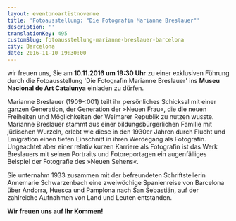 ```yaml
---
layout: eventonoartistnovenue
title: 'Fotoausstellung: "Die Fotografin Marianne Breslauer"'
description: ''
translationKey: 495
customSlug: fotoausstellung-marianne-breslauer-barcelona
city: Barcelona
date: 2016-11-10 19:30:00
---
```


 wir freuen uns, Sie am <strong>10.11.2016 um 19:30 Uhr</strong> zu einer exklusiven Führung durch die Fotoausstellung 'Die Fotografin Marianne Breslauer' ins <strong>Museu Nacional de Art Catalunya</strong> einladen zu dürfen.

Marianne Breslauer (1909-:001) teilt ihr persönliches Schicksal mit einer ganzen Generation, der Generation der »Neuen Frau«, die die neuen Freiheiten und Möglichkeiten der Weimarer Republik zu nutzen wusste. Marianne Breslauer stammt aus einer bildungsbürgerlichen Familie mit jüdischen Wurzeln, erlebt wie diese in den 1930er Jahren durch Flucht und Emigration einen tiefen Einschnitt in ihren Werdegang als Fotografin. Ungeachtet aber einer relativ kurzen Karriere als Fotografin ist das Werk Breslauers mit seinen Portraits und Fotoreportagen ein augenfälliges Beispiel der Fotografie des »Neuen Sehens«.

Sie unternahm 1933 zusammen mit der befreundeten Schriftstellerin Annemarie Schwarzenbach eine zweiwöchige Spanienreise von Barcelona über Andorra, Huesca und Pamplona nach San Sebastián, auf der zahlreiche Aufnahmen von Land und Leuten entstanden.

<strong>Wir freuen uns auf Ihr Kommen!</strong>
